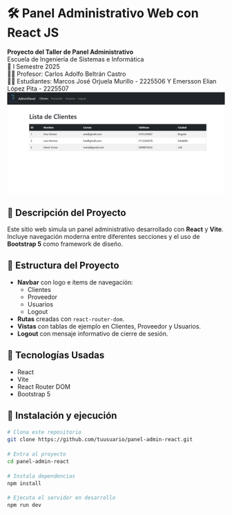 # 🛠️ Panel Administrativo Web con React JS

**Proyecto del Taller de Panel Administrativo**  
Escuela de Ingeniería de Sistemas e Informática  
📅 I Semestre 2025  
👨‍🏫 Profesor: Carlos Adolfo Beltrán Castro  
👨‍💻 Estudiantes: Marcos José Orjuela Murillo - 2225506 Y Emersson Elian López Pita - 2225507
![Captura de pantalla](./panel-admin/Captura.png)
## 🚀 Descripción del Proyecto

Este sitio web simula un panel administrativo desarrollado con **React** y **Vite**. Incluye navegación moderna entre diferentes secciones y el uso de **Bootstrap 5** como framework de diseño.

## 📂 Estructura del Proyecto

- **Navbar** con logo e ítems de navegación:
  - Clientes
  - Proveedor
  - Usuarios
  - Logout
- **Rutas** creadas con `react-router-dom`.
- **Vistas** con tablas de ejemplo en Clientes, Proveedor y Usuarios.
- **Logout** con mensaje informativo de cierre de sesión.

## 🧰 Tecnologías Usadas

- React
- Vite
- React Router DOM
- Bootstrap 5

## 🔧 Instalación y ejecución



```bash
# Clona este repositorio
git clone https://github.com/tuusuario/panel-admin-react.git

# Entra al proyecto
cd panel-admin-react

# Instala dependencias
npm install

# Ejecuta el servidor en desarrollo
npm run dev

